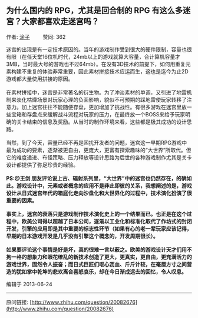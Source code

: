 ## 为什么国内的 RPG，尤其是回合制的 RPG 有这么多迷宫？大家都喜欢走迷宫吗？

作者: [涂子](http://www.zhihu.com/people/tu-zi-31-55)&nbsp;&nbsp;&nbsp;&nbsp;&nbsp;&nbsp;&nbsp;&nbsp; 赞同: 362


迷宫的出现是有一定技术原因的。当年的游戏制作受到很大的硬件限制，容量也很有限（在任天堂16位机时代，24mb以上的游戏就算大容量，合计算机容量才3MB，当时最大号的游戏也不过64mb）。在没有3D技术的前提下，如何用重复元素构建不重复的体验非常重要，因此素材拼接技术应运而生，这也是迄今为止2D游戏都大量使用拼接的原因。<br><br>在素材拼接中，迷宫是非常著名的衍生物。为了冲淡素材的单调，又引进了地雷机制来淡化枯燥场景对玩家心理的负面影响，貌似不可预期的踩地雷使玩家转移了注意力。加上迷宫往往不能随便存盘，更加增加了挑战性。有很多游戏在迷宫里放一些宝箱和存盘点来缓解战斗流程对玩家的压力，在最终放一个BOSS来给予玩家明确的关卡结束的信息及奖励。从当时的制作环境来看，这些都是极其成功的设计思路。<br><br>当然，到了今天，容量已经不再是困扰开发者的问题，迷宫这一早期RPG游戏中最为成功的要素，逐渐被更自由，更庞大，更富有探索趣味的“大世界”所取代。但它的难度递进、布怪策略、压力释放等设计思路为后世的各种游戏制作尤其是关卡设计都提供了弥足珍贵的经验。<br><br><b>PS:@王剑 朋友评论说上古、辐射系列里，“大世界”中的迷宫也仍然存在，的确如此。游戏设计中，元素或者概念的应用不是非此即彼的关系，我想阐述的是，游戏设计从日式迷宫年代的箱庭化走向沙盘化和大世界化的过程中，技术演化扮演了很重要的因素。</b><br><br><b>事实上，迷宫的衰落只是游戏制作技术演化史上的一个结果而已。也正是在这个过程中，欧美公司得以超越了日本公司，逐渐以工业化和标准化取代了作坊式的封闭开发，引擎的应用即是其中重要的标志性环节（如果有心的老一辈玩家应该记得，早期的日本游戏开发是几乎没有引擎这个概念的，开发周期很长）。</b><br><br><b>如果要评论这个事情是好是坏，真的很难一言以蔽之。欧美的游戏设计天才们用不拘一格的想象力和眼花缭乱的新技术创造了更大，更真实，更自由，更充满活力的游戏世界，固然令人振奋；而日式巨匠们呕心沥血、斤斤计较，在毫厘方寸之间营造的犹如掌中乾坤的悲欢离合喜怒哀乐，却在今日渐成远去的回忆，令人叹息。</b>



编辑于 2013-06-24



---
原问链接: [http://www.zhihu.com/question/20082676](http://www.zhihu.com/question/20082676)
